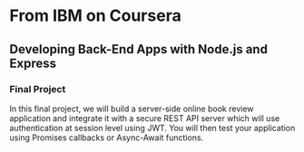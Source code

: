 # From IBM on Coursera

## Developing Back-End Apps with Node.js and Express

### Final Project

In this final project, we will build a server-side online book review application and integrate it with a secure REST API server which will use authentication at session level using JWT. You will then test your application using Promises callbacks or Async-Await functions.